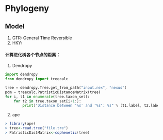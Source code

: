 # Phylogeny

## Model

1. GTR: General Time Reversible
2. HKY:







#### 计算进化树各个节点的距离：

1. Dendropy

```python
import dendropy
from dendropy import treecalc

tree = dendropy.Tree.get_from_path("input.nex", "nexus")
pdm = treecalc.PatristicDistanceMatrix(tree)
for i, t1 in enumerate(tree.taxon_set):
    for t2 in tree.taxon_set[i+1:]:
        print("Distance between '%s' and '%s': %s" % (t1.label, t2.label, pdm(t1, t2)))
```

2. ape

```R
> library(ape)
> tree<-read.tree("file.tre")
> PatristicDistMatrix<-cophenetic(tree)
```
